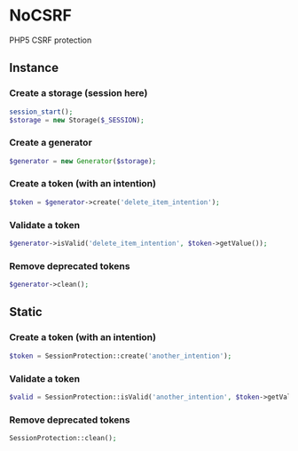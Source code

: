 NoCSRF
======

PHP5 CSRF protection

## Instance

### Create a storage (session here)

```php
session_start();
$storage = new Storage($_SESSION);
```

### Create a generator

```php
$generator = new Generator($storage);
```

### Create a token (with an intention)

```php
$token = $generator->create('delete_item_intention');
```

### Validate a token

```php
$generator->isValid('delete_item_intention', $token->getValue());
```

### Remove deprecated tokens

```php
$generator->clean();
```

## Static

### Create a token (with an intention)

```php
$token = SessionProtection::create('another_intention');
```

### Validate a token

```php
$valid = SessionProtection::isValid('another_intention', $token->getValue());
```

### Remove deprecated tokens

```php
SessionProtection::clean();
```
